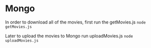 # Mongo

In order to download all of the movies, first run the getMovies.js
`node getMovies.js`

Later to upload the movies to Mongo run uploadMovies.js
`node uploadMovies.js`
